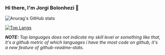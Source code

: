 ### Hi there, I'm Jorgi Bolonhezi 👋

![Anurag's GitHub stats](https://github-readme-stats.vercel.app/api?username=Holyblade&show_icons=true&theme=radical&count_private=true)

[![Top Langs](https://github-readme-stats.vercel.app/api/top-langs/?username=Holyblade&langs_count=10&show_icons=true&theme=radical&layout=default&count_private=true&layout=compact)](https://github.com/Holyblade?tab=overview)

***NOTE:*** *Top languages does not indicate my skill level or something like that, it's a github metric of which languages i have the most code on github, it's a new feature of github-readme-stats.*
